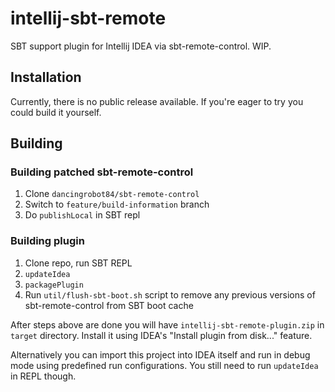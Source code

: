 # intellij-sbt-remote

SBT support plugin for Intellij IDEA via sbt-remote-control. WIP.

## Installation

Currently, there is no public release available. If you're eager to try you
could build it yourself.

## Building

### Building patched sbt-remote-control

1. Clone `dancingrobot84/sbt-remote-control`
2. Switch to `feature/build-information` branch
3. Do `publishLocal` in SBT repl

### Building plugin

1. Clone repo, run SBT REPL
2. `updateIdea`
3. `packagePlugin`
4. Run `util/flush-sbt-boot.sh` script to remove any previous versions
   of sbt-remote-control from SBT boot cache

After steps above are done you will have `intellij-sbt-remote-plugin.zip` in
`target` directory. Install it using IDEA's "Install plugin from disk..."
feature.

Alternatively you can import this project into IDEA itself and run in debug mode
using predefined run configurations. You still need to run `updateIdea` in REPL
though.

